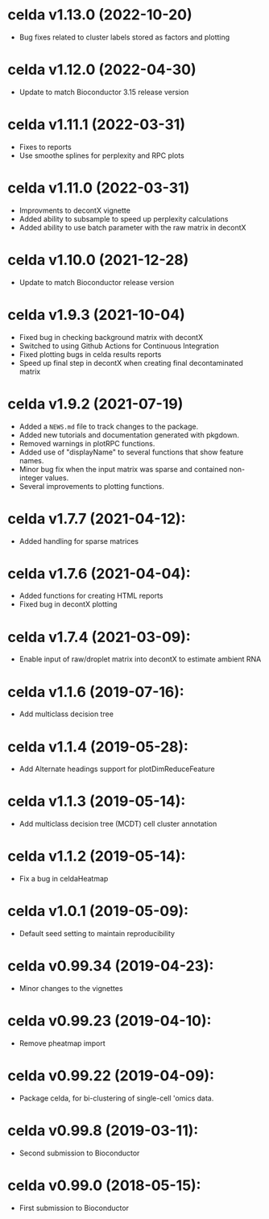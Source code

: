 # celda v1.13.0 (2022-10-20)
* Bug fixes related to cluster labels stored as factors and plotting

# celda v1.12.0 (2022-04-30)
* Update to match Bioconductor 3.15 release version

# celda v1.11.1 (2022-03-31)
* Fixes to reports
* Use smoothe splines for perplexity and RPC plots

# celda v1.11.0 (2022-03-31)
* Improvments to decontX vignette
* Added ability to subsample to speed up perplexity calculations
* Added ability to use batch parameter with the raw matrix in decontX

# celda v1.10.0 (2021-12-28)

* Update to match Bioconductor release version

# celda v1.9.3 (2021-10-04)

* Fixed bug in checking background matrix with decontX
* Switched to using Github Actions for Continuous Integration
* Fixed plotting bugs in celda results reports
* Speed up final step in decontX when creating final decontaminated matrix

# celda v1.9.2 (2021-07-19)

* Added a `NEWS.md` file to track changes to the package.
* Added new tutorials and documentation generated with pkgdown.
* Removed warnings in plotRPC functions.
* Added use of "displayName" to several functions that show feature names. 
* Minor bug fix when the input matrix was sparse and contained non-integer values.
* Several improvements to plotting functions. 

# celda v1.7.7 (2021-04-12):

* Added handling for sparse matrices

# celda v1.7.6 (2021-04-04):

* Added functions for creating HTML reports
* Fixed bug in decontX plotting

# celda v1.7.4 (2021-03-09):

* Enable input of raw/droplet matrix into decontX to estimate ambient RNA

# celda v1.1.6 (2019-07-16):

* Add multiclass decision tree

# celda v1.1.4 (2019-05-28):

* Add Alternate headings support for plotDimReduceFeature

# celda v1.1.3 (2019-05-14):

* Add multiclass decision tree (MCDT) cell cluster annotation

# celda v1.1.2 (2019-05-14):

* Fix a bug in celdaHeatmap

# celda v1.0.1 (2019-05-09):

* Default seed setting to maintain reproducibility

# celda v0.99.34 (2019-04-23):

* Minor changes to the vignettes

# celda v0.99.23 (2019-04-10):

* Remove pheatmap import

# celda v0.99.22 (2019-04-09):

* Package celda, for bi-clustering of single-cell 'omics data.

# celda v0.99.8 (2019-03-11):

* Second submission to Bioconductor

# celda v0.99.0 (2018-05-15):

* First submission to Bioconductor
